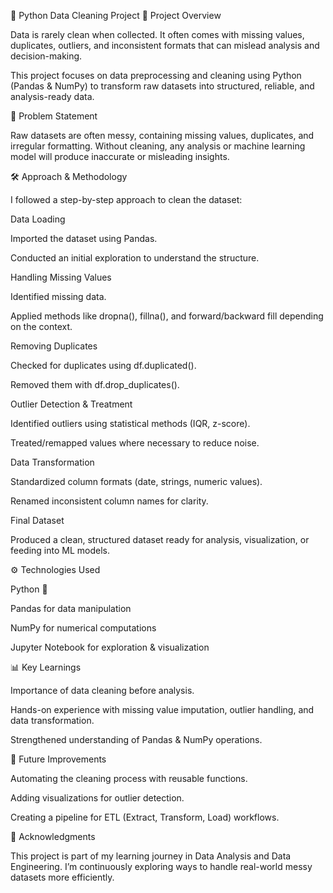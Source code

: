 🧹 Python Data Cleaning Project
📖 Project Overview

Data is rarely clean when collected. It often comes with missing values, duplicates, outliers, and inconsistent formats that can mislead analysis and decision-making.

This project focuses on data preprocessing and cleaning using Python (Pandas & NumPy) to transform raw datasets into structured, reliable, and analysis-ready data.

🔎 Problem Statement

Raw datasets are often messy, containing missing values, duplicates, and irregular formatting. Without cleaning, any analysis or machine learning model will produce inaccurate or misleading insights.

🛠️ Approach & Methodology

I followed a step-by-step approach to clean the dataset:

Data Loading

Imported the dataset using Pandas.

Conducted an initial exploration to understand the structure.

Handling Missing Values

Identified missing data.

Applied methods like dropna(), fillna(), and forward/backward fill depending on the context.

Removing Duplicates

Checked for duplicates using df.duplicated().

Removed them with df.drop_duplicates().

Outlier Detection & Treatment

Identified outliers using statistical methods (IQR, z-score).

Treated/remapped values where necessary to reduce noise.

Data Transformation

Standardized column formats (date, strings, numeric values).

Renamed inconsistent column names for clarity.

Final Dataset

Produced a clean, structured dataset ready for analysis, visualization, or feeding into ML models.


⚙️ Technologies Used

Python 🐍

Pandas for data manipulation

NumPy for numerical computations

Jupyter Notebook for exploration & visualization

📊 Key Learnings

Importance of data cleaning before analysis.

Hands-on experience with missing value imputation, outlier handling, and data transformation.

Strengthened understanding of Pandas & NumPy operations.

🚀 Future Improvements

Automating the cleaning process with reusable functions.

Adding visualizations for outlier detection.

Creating a pipeline for ETL (Extract, Transform, Load) workflows.

🙌 Acknowledgments

This project is part of my learning journey in Data Analysis and Data Engineering. I’m continuously exploring ways to handle real-world messy datasets more efficiently.
